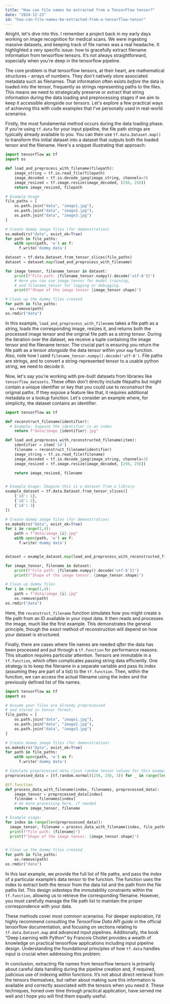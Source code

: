 ```yaml
---
title: "How can file names be extracted from a TensorFlow tensor?"
date: "2024-12-23"
id: "how-can-file-names-be-extracted-from-a-tensorflow-tensor"
---
```


Alright, let's dive into this. I remember a project back in my early days working on image recognition for medical scans. We were ingesting massive datasets, and keeping track of file names was a real headache. It highlighted a very specific issue: how to gracefully extract filename information from tensorflow tensors. It’s not always straightforward, especially when you're deep in the tensorflow pipeline.

The core problem is that tensorflow tensors, at their heart, are mathematical structures – arrays of numbers. They don't natively store associated metadata such as filenames. That information often exists *before* the data is loaded into the tensor, frequently as strings representing paths to the files. This means we need to strategically preserve or extract that string information during the data loading and preprocessing stages if we aim to keep it accessible alongside our tensors. Let's explore a few practical ways of achieving this with code examples that I’ve personally used in real-world scenarios.

Firstly, the most fundamental method occurs during the data loading phase. If you're using `tf.data` for your input pipeline, the file path strings are typically already available to you. You can then use `tf.data.Dataset.map()` to transform this initial dataset into a dataset that outputs both the loaded tensor and the filename. Here's a snippet illustrating that approach:

```python
import tensorflow as tf
import os

def load_and_preprocess_with_filename(filepath):
    image_string = tf.io.read_file(filepath)
    image_decoded = tf.io.decode_jpeg(image_string, channels=3)
    image_resized = tf.image.resize(image_decoded, [256, 256])
    return image_resized, filepath

# Example Usage
file_paths = [
    os.path.join("data", "image1.jpg"),
    os.path.join("data", "image2.jpg"),
    os.path.join("data", "image3.jpg")
]

# Create dummy image files (for demonstration)
os.makedirs("data", exist_ok=True)
for path in file_paths:
    with open(path, 'w') as f:
      f.write('dummy data')

dataset = tf.data.Dataset.from_tensor_slices(file_paths)
dataset = dataset.map(load_and_preprocess_with_filename)

for image_tensor, filename_tensor in dataset:
    print(f"File path: {filename_tensor.numpy().decode('utf-8')}")
    # Here you can use image_tensor for model training,
    # and filename_tensor for logging or debugging.
    print(f"Shape of the image tensor {image_tensor.shape}")

# Clean up the dummy files created
for path in file_paths:
  os.remove(path)
os.rmdir("data")
```

In this example, `load_and_preprocess_with_filename` takes a file path as a string, loads the corresponding image, resizes it, and returns both the processed image tensor and the original file path as a *string tensor*. During the iteration over the dataset, we receive a tuple containing the image tensor and the filename tensor. The crucial part is ensuring you return the file path as a tensor *alongside* the data tensor within your `map` function. Also, note how I used `filename_tensor.numpy().decode('utf-8')`. File paths are strings, and to convert a string-represented tensor to a usable python string, we need to decode it.

Now, let's say you’re working with pre-built datasets from libraries like `tensorflow_datasets`. These often don't directly include filepaths but might contain a unique identifier or key that you could use to *reconstruct* the original paths. If they expose a feature like that, it requires additional metadata or a lookup function. Let's consider an example where, for simplicity, the dataset contains an identifier.

```python
import tensorflow as tf

def reconstruct_filename(identifier):
  # Example: Suppose the identifier is an index
    return f"data/image_{identifier}.jpg"

def load_and_preprocess_with_reconstructed_filename(item):
    identifier = item['id']
    filename = reconstruct_filename(identifier)
    image_string = tf.io.read_file(filename)
    image_decoded = tf.io.decode_jpeg(image_string, channels=3)
    image_resized = tf.image.resize(image_decoded, [256, 256])

    return image_resized, filename


# Example Usage: Imagine this is a dataset from a library
example_dataset = tf.data.Dataset.from_tensor_slices([
    {'id': 1},
    {'id': 2},
    {'id': 3}
])

# Create dummy image files (for demonstration)
os.makedirs("data", exist_ok=True)
for i in range(1,4):
    path = f"data/image_{i}.jpg"
    with open(path, 'w') as f:
      f.write('dummy data')


dataset = example_dataset.map(load_and_preprocess_with_reconstructed_filename)

for image_tensor, filename in dataset:
    print(f"File path: {filename.numpy().decode('utf-8')}")
    print(f"Shape of the image tensor: {image_tensor.shape}")

# Clean up dummy files
for i in range(1,4):
    path = f"data/image_{i}.jpg"
    os.remove(path)
os.rmdir("data")

```

Here, the `reconstruct_filename` function simulates how you might create a file path from an ID available in your input data. It then reads and processes the image, much like the first example. This demonstrates the general principle, though the *exact* method of reconstruction will depend on how your dataset is structured.

Finally, there are cases where file names are needed *after* the data has been processed and put through a `tf.function` for performance reasons. This situation requires particular attention. Tensors are immutable in a `tf.function`, which often complicates passing string data efficiently. One strategy is to keep the filename in a separate variable and pass its index (assuming they are part of a list) to the `tf.function`. Then, within the function, we can access the actual filename using the index and the previously defined list of file names.

```python
import tensorflow as tf
import os

# Assume your files are already preprocessed
# and stored in tensor format.
file_paths = [
    os.path.join("data", "image1.jpg"),
    os.path.join("data", "image2.jpg"),
    os.path.join("data", "image3.jpg")
]

# Create dummy image files (for demonstration)
os.makedirs("data", exist_ok=True)
for path in file_paths:
    with open(path, 'w') as f:
      f.write('dummy data')

# Simulate preprocessed data (just random tensor values for this example)
preprocessed_data = [tf.random.normal((256, 256, 3)) for _ in range(len(file_paths))]

@tf.function
def process_data_with_filename(index, filenames, preprocessed_data):
    image_tensor = preprocessed_data[index]
    filename = filenames[index]
    # do more processing here, if needed
    return image_tensor, filename

# Example usage:
for index in range(len(preprocessed_data)):
  image_tensor, filename = process_data_with_filename(index, file_paths, preprocessed_data)
  print(f"File path: {filename}")
  print(f"Shape of the image tensor: {image_tensor.shape}")


# Clean up the dummy files created
for path in file_paths:
    os.remove(path)
os.rmdir("data")
```

In this last example, we provide the full list of file paths, and pass the *index* of a particular example’s data tensor to the function. The function uses the index to extract both the tensor from the data list and the path from the file paths list. This design sidesteps the immutability constraints within the `tf.function`, allowing us to retrieve the corresponding filename. However, you must carefully manage the file path list to maintain the proper correspondence with your data.

These methods cover most common scenarios. For deeper exploration, I’d highly recommend consulting the *TensorFlow Data API guide* in the official tensorflow documentation, and focusing on sections relating to `tf.data.Dataset.map` and advanced input pipelines. Additionally, the book "Deep Learning with Python" by Francois Chollet provides a wealth of knowledge on practical tensorflow applications including input pipeline design. Understanding the foundational principles of how `tf.data` handles input is crucial when addressing this problem.

In conclusion, extracting file names from tensorflow tensors is primarily about careful data handling during the pipeline creation and, if required, judicious use of indexing within functions. It’s not about direct retrieval from the tensors themselves, but rather about making sure this information is available and correctly associated with the tensors when you need it. These techniques, honed over time through practical application, have served me well and I hope you will find them equally useful.
